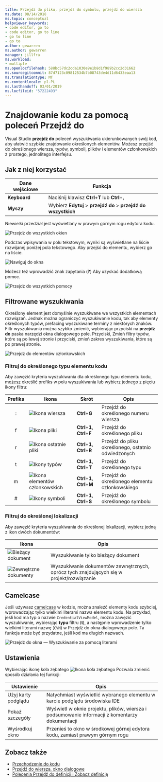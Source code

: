 ```yaml
---
title: Przejdź do pliku, przejdź do symbolu, przejdź do wiersza
ms.date: 08/14/2018
ms.topic: conceptual
helpviewer_keywords:
- code editor, go to
- code editor, go to line
- go to line
- go to
author: gewarren
ms.author: gewarren
manager: jillfra
ms.workload:
- multiple
ms.openlocfilehash: 588bc57dc2cda1030e9e1b8d1f989b2cc2d31662
ms.sourcegitcommit: 87d7123c09812534b7b08743de4d11d6433eaa13
ms.translationtype: MT
ms.contentlocale: pl-PL
ms.lasthandoff: 03/01/2019
ms.locfileid: "57222493"
---
```

# <a name="find-code-using-go-to-commands"></a>Znajdowanie kodu za pomocą poleceń Przejdź do

Visual Studio **przejdź do** poleceń wyszukiwania ukierunkowanych swój kod, aby ułatwić szybkie znajdowanie określonych elementów. Możesz przejść do określonego wiersza, typów, symboli, plików i elementów członkowskich z prostego, jednolitego interfejsu.

## <a name="how-to-use-it"></a>Jak z niej korzystać

Dane wejściowe | Funkcja
------------ | ---
**Keyboard** | Naciśnij klawisz **Ctrl**+**T** lub **Ctrl**+**,**
**Myszy** | Wybierz **Edytuj** > **przejdź do** > **przejdź do wszystkich**

Niewielki przedział jest wyświetlany w prawym górnym rogu edytora kodu.

![Przejdź do wszystkich okien](media/go-to-all.png)

Podczas wpisywania w polu tekstowym, wyniki są wyświetlane na liście rozwijanej poniżej pola tekstowego. Aby przejść do elementu, wybierz go na liście.

![Nawiguj do okna](../ide/media/vside_navigatetowindow.png)

Możesz też wprowadzić znak zapytania (**?**) Aby uzyskać dodatkową pomoc.

![Przejdź do wszystkich pomocy](media/go-to-all-help.png)

## <a name="filtered-searches"></a>Filtrowane wyszukiwania

Określony element jest domyślnie wyszukiwane we wszystkich elementach rozwiązań. Jednak można ograniczyć wyszukiwanie kodu, tak aby elementy określonych typów, prefacing wyszukiwane terminy z niektórych znaków. Filtr wyszukiwania można szybko zmienić, wybierając przyciski na **przejdź do** paska narzędzi okna dialogowego pole. Przyciski, Zmień filtry typów, które są po lewej stronie i przyciski, zmień zakres wyszukiwania, które są po prawej stronie.

![Przejdź do elementów członkowskich](../ide/media/vside_navigation_toolbar.png)

### <a name="filter-to-a-specific-type-of-code-element"></a>Filtruj do określonego typu elementu kodu

Aby zawęzić kryteria wyszukiwania dla określonego typu elementu kodu, możesz określić prefiks w polu wyszukiwania lub wybierz jednego z pięciu ikony filtru:

Prefiks | Ikona | Skrót | Opis
:-: | - | - | -
:| ![Ikona wiersza](media/gotoall-line-icon.png) | **Ctrl**+**G** | Przejdź do określonego numeru wiersza
f| ![Ikona pliki](media/gotoall-files-icon.png) | **Ctrl**+**1**, **Ctrl**+**F** | Przejdź do określonego pliku
r| ![Ikona ostatnie pliki](media/gotoall-recent-files-icon.png) | **Ctrl**+**1**, **Ctrl**+**R** | Przejdź do pliku określonego, ostatnio odwiedzonych
t| ![Ikony typów](media/gotoall-types-icon.png) | **Ctrl**+**1**, **Ctrl**+**T** | Przejdź do określonego typu
m| ![Ikona elementów członkowskich](media/gotoall-members-icon.png) | **Ctrl**+**1**, **Ctrl**+**M** | Przejdź do określonego elementu członkowskiego
\#| ![Ikony symboli](media/gotoall-symbols-icon.png) | **Ctrl**+**1**, **Ctrl**+**S** | Przejdź do określonego symbolu

### <a name="filter-to-a-specific-location"></a>Filtruj do określonej lokalizacji

Aby zawęzić kryteria wyszukiwania do określonej lokalizacji, wybierz jedną z ikon dwóch dokumentów:

Ikona | Opis
---- | ---
![Bieżący dokument](media/gotoall_currentdocument.png) | Wyszukiwanie tylko bieżący dokument
![Zewnętrzne dokumenty](media/gotoall_external.png) | Wyszukiwanie dokumentów zewnętrznych, oprócz tych znajdujących się w projekt/rozwiązanie

## <a name="camel-casing"></a>Camelcase

Jeśli używasz [camelcase](https://en.wikipedia.org/wiki/Camel_case) w kodzie, można znaleźć elementy kodu szybciej, wprowadzając tylko wielkimi literami nazwa elementu kodu. Na przykład, jeśli kod ma typ o nazwie `CredentialViewModel`, można zawęzić wyszukiwanie, wybierając **typu** filtru (**t**), a następnie wprowadzenie tylko wielkimi literami nazwę (`CVM`) w Przejdź do okna dialogowego pole. Ta funkcja może być przydatne, jeśli kod ma długich nazwach.

![Przejdź do okna — Wyszukiwanie za pomocą literami](../ide/media/vside_capitalsearch.png)

## <a name="settings"></a>Ustawienia

Wybierając ikonę koła zębatego ![Ikona koła zębatego](media/gotoall_gear.png) Pozwala zmienić sposób działania tej funkcji:

Ustawienie | Opis
------- | ---
Użyj karty podglądu | Natychmiast wyświetlić wybranego elementu w karcie podglądu środowiska IDE
Pokaż szczegóły | Wyświetl w oknie projektu, plików, wiersza i podsumowanie informacji z komentarzy dokumentacji
Wyśrodkuj okno | Przenieś to okno w środkowej górnej edytora kodu, zamiast prawym górnym rogu

## <a name="see-also"></a>Zobacz także

- [Przechodzenie do kodu](../ide/navigating-code.md)
- [Przejdź do wiersza, okno dialogowe](../ide/reference/go-to-line.md)
- [Polecenia Przejdź do definicji i Zobacz definicję](../ide/go-to-and-peek-definition.md)